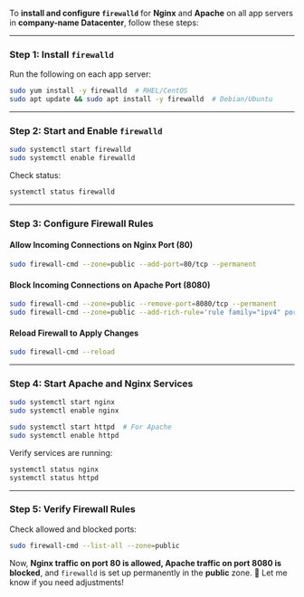 To **install and configure `firewalld`** for **Nginx** and **Apache** on all app servers in **company-name Datacenter**, follow these steps:

---

### **Step 1: Install `firewalld`**
Run the following on each app server:
```bash
sudo yum install -y firewalld  # RHEL/CentOS
sudo apt update && sudo apt install -y firewalld  # Debian/Ubuntu
```

---

### **Step 2: Start and Enable `firewalld`**
```bash
sudo systemctl start firewalld
sudo systemctl enable firewalld
```
Check status:
```bash
systemctl status firewalld
```

---

### **Step 3: Configure Firewall Rules**
#### **Allow Incoming Connections on Nginx Port (80)**
```bash
sudo firewall-cmd --zone=public --add-port=80/tcp --permanent
```

#### **Block Incoming Connections on Apache Port (8080)**
```bash
sudo firewall-cmd --zone=public --remove-port=8080/tcp --permanent
sudo firewall-cmd --zone=public --add-rich-rule='rule family="ipv4" port protocol="tcp" port="8080" reject' --permanent
```

#### **Reload Firewall to Apply Changes**
```bash
sudo firewall-cmd --reload
```

---

### **Step 4: Start Apache and Nginx Services**
```bash
sudo systemctl start nginx
sudo systemctl enable nginx

sudo systemctl start httpd  # For Apache
sudo systemctl enable httpd
```

Verify services are running:
```bash
systemctl status nginx
systemctl status httpd
```

---

### **Step 5: Verify Firewall Rules**
Check allowed and blocked ports:
```bash
sudo firewall-cmd --list-all --zone=public
```

Now, **Nginx traffic on port 80 is allowed, Apache traffic on port 8080 is blocked**, and `firewalld` is set up permanently in the **public** zone. 🚀 Let me know if you need adjustments!